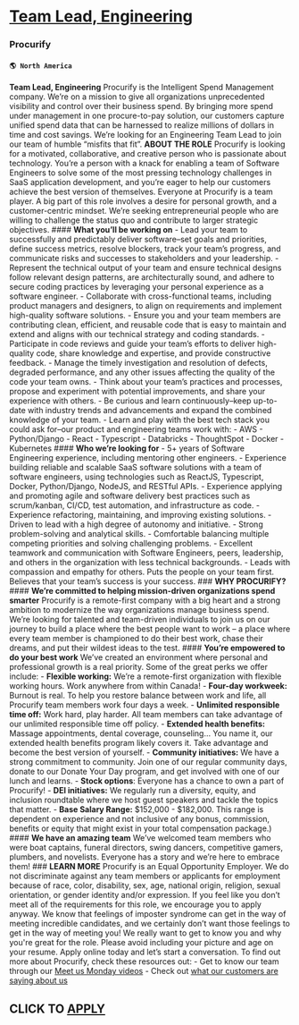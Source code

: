 # [Team Lead, Engineering](https://www.remotewlb.com/apply/team-lead-engineering-55282)  
### Procurify  
#### `🌎 North America`  
**Team Lead, Engineering** Procurify is the Intelligent Spend Management company. We’re on a mission to give all organizations unprecedented visibility and control over their business spend. By bringing more spend under management in one procure-to-pay solution, our customers capture unified spend data that can be harnessed to realize millions of dollars in time and cost savings. We’re looking for an Engineering Team Lead to join our team of humble “misfits that fit”. **ABOUT THE ROLE** Procurify is looking for a motivated, collaborative, and creative person who is passionate about technology. You’re a person with a knack for enabling a team of Software Engineers to solve some of the most pressing technology challenges in SaaS application development, and you’re eager to help our customers achieve the best version of themselves. Everyone at Procurify is a team player. A big part of this role involves a desire for personal growth, and a customer-centric mindset. We’re seeking
entrepreneurial people who are willing to challenge the status quo and contribute to larger strategic objectives. #### **What you’ll be working on** \- Lead your team to successfully and predictably deliver software–set goals and priorities, define success metrics, resolve blockers, track your team’s progress, and communicate risks and successes to stakeholders and your leadership. \- Represent the technical output of your team and ensure technical designs follow relevant design patterns, are architecturally sound, and adhere to secure coding practices by leveraging your personal experience as a software engineer. \- Collaborate with cross-functional teams, including product managers and designers, to align on requirements and implement high-quality software solutions. \- Ensure you and your team members are contributing clean, efficient, and reusable code that is easy to maintain and extend and aligns with our technical strategy and coding standards. \- Participate in code reviews and
guide your team’s efforts to deliver high-quality code, share knowledge and expertise, and provide constructive feedback. \- Manage the timely investigation and resolution of defects, degraded performance, and any other issues affecting the quality of the code your team owns. \- Think about your team’s practices and processes, propose and experiment with potential improvements, and share your experience with others. \- Be curious and learn continuously–keep up-to-date with industry trends and advancements and expand the combined knowledge of your team. \- Learn and play with the best tech stack you could ask for–our product and engineering teams work with: \- AWS \- Python/Django \- React \- Typescript \- Databricks \- ThoughtSpot \- Docker \- Kubernetes #### **Who we’re looking for** \- 5+ years of Software Engineering experience, including mentoring other engineers. \- Experience building reliable and scalable SaaS software solutions with a team of software engineers, using
technologies such as ReactJS, Typescript, Docker, Python/Django, NodeJS, and RESTful APIs. \- Experience applying and promoting agile and software delivery best practices such as scrum/kanban, CI/CD, test automation, and infrastructure as code. \- Experience refactoring, maintaining, and improving existing solutions. \- Driven to lead with a high degree of autonomy and initiative. \- Strong problem-solving and analytical skills. \- Comfortable balancing multiple competing priorities and solving challenging problems. \- Excellent teamwork and communication with Software Engineers, peers, leadership, and others in the organization with less technical backgrounds. \- Leads with compassion and empathy for others. Puts the people on your team first. Believes that your team’s success is your success. ### **WHY PROCURIFY?** #### **We’re committed to helping mission-driven organizations spend smarter** Procurify is a remote-first company with a big heart and a strong ambition to modernize the
way organizations manage business spend. We’re looking for talented and team-driven individuals to join us on our journey to build a place where the best people want to work – a place where every team member is championed to do their best work, chase their dreams, and put their wildest ideas to the test. #### **You’re empowered to do your best work** We’ve created an environment where personal and professional growth is a real priority. Some of the great perks we offer include: \- **Flexible working:** We’re a remote-first organization with flexible working hours. Work anywhere from within Canada! \- **Four-day workweek:** Burnout is real. To help you restore balance between work and life, all Procurify team members work four days a week. \- **Unlimited responsible time off:** Work hard, play harder. All team members can take advantage of our unlimited responsible time off policy. \- **Extended health benefits:** Massage appointments, dental coverage, counseling… You name it, our
extended health benefits program likely covers it. Take advantage and become the best version of yourself. \- **Community initiatives:** We have a strong commitment to community. Join one of our regular community days, donate to our Donate Your Day program, and get involved with one of our lunch and learns. \- **Stock options**: Everyone has a chance to own a part of Procurify! \- **DEI initiatives:** We regularly run a diversity, equity, and inclusion roundtable where we host guest speakers and tackle the topics that matter. \- **Base Salary Range:** $152,000 - $182,000. This range is dependent on experience and not inclusive of any bonus, commission, benefits or equity that might exist in your total compensation package.) #### **We have an amazing team** We’ve welcomed team members who were boat captains, funeral directors, swing dancers, competitive gamers, plumbers, and novelists. Everyone has a story and we’re here to embrace them! ### **LEARN MORE** Procurify is an Equal
Opportunity Employer. We do not discriminate against any team members or applicants for employment because of race, color, disability, sex, age, national origin, religion, sexual orientation, or gender identity and/or expression. If you feel like you don’t meet all of the requirements for this role, we encourage you to apply anyway. We know that feelings of imposter syndrome can get in the way of meeting incredible candidates, and we certainly don’t want those feelings to get in the way of meeting you! We really want to get to know you and why you're great for the role. Please avoid including your picture and age on your resume. Apply online today and let’s start a conversation. To find out more about Procurify, check these resources out: \- Get to know our team through our [Meet us Monday videos](https://www.youtube.com/playlist?list=PLaADg-JHT1tqfv8QDjMCHnoUv0pEItmbY) \- Check out [what our customers are saying about us](https://www.procurify.com/testimonials)  
## CLICK TO [APPLY](https://www.remotewlb.com/apply/team-lead-engineering-55282)

